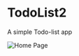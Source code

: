 # TodoList2
A simple Todo-list app

![Home Page](https://www.uplooder.net/img/image/8/2db9b926325c1f212aa769f6a05a3efd/Screenshot-20210505-093645--.jpg)
